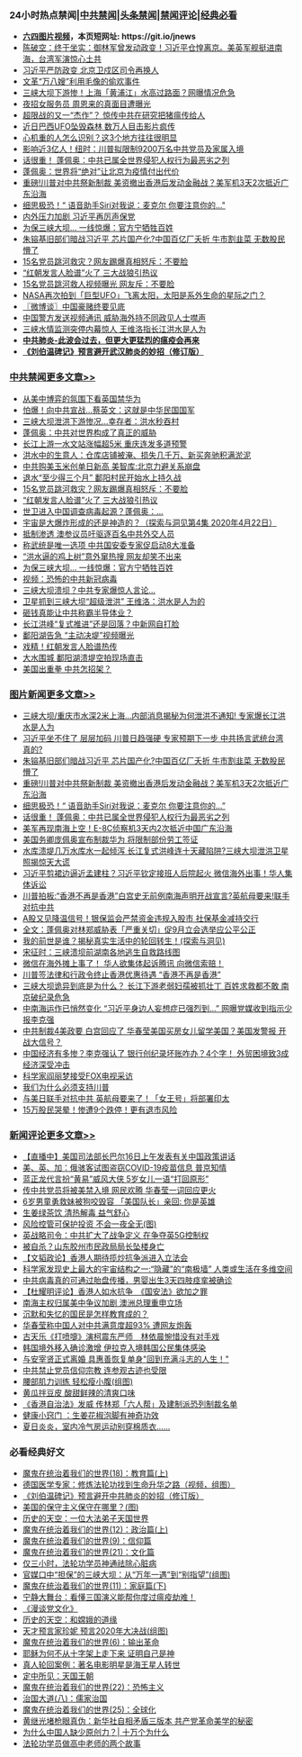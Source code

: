 <div id="tt">
<h3>24小时热点禁闻|<a href="#%E4%B8%AD%E5%85%B1%E7%A6%81%E9%97%BB%E6%9B%B4%E5%A4%9A%E6%96%87%E7%AB%A0">中共禁闻</a>|<a href="#%E5%9B%BE%E7%89%87%E6%96%B0%E9%97%BB%E6%9B%B4%E5%A4%9A%E6%96%87%E7%AB%A0">头条禁闻</a>|<a href="#%E6%96%B0%E9%97%BB%E8%AF%84%E8%AE%BA%E6%9B%B4%E5%A4%9A%E6%96%87%E7%AB%A0">禁闻评论|<a href="#%E5%BF%85%E7%9C%8B%E7%BB%8F%E5%85%B8%E5%A5%BD%E6%96%87">经典必看</a></h3>
<ul>
<li><b><a href="http://d1.bdrive.tk/64.mp4" target="_blank">六四图片视频</a>，本页短网址: https://git.io/jnews</b></li>
<li><a href="https://github.com/fqnews/bnews/blob/master/bannedvideo/20200716/1361560.md">陈破空：终于坐实：御林军曾发动政变！习近平仓惶离京。美英军舰挺进南海，台湾军演惊心土共</a></li>
<li><a href="https://github.com/fqnews/bnews/blob/master/cbnews/20200716/1361557.md">习近平严防政变 北京卫戍区司令再换人</a></li>
<li><a href="https://github.com/fqnews/bnews/blob/master/lifebaike/20200716/1361552.md">文革“万八嫂”利用毛像的偷欢事件</a></li>
<li><a href="https://github.com/fqnews/bnews/blob/master/cbnews/20200716/1361568.md">三峡大坝下游惨！上海「黄浦江」水高过路面？网曝情况危急</a></li>
<li><a href="https://github.com/fqnews/bnews/blob/master/cnnews/20200716/1361718.md">夜招女服务员 周恩来的真面目遭曝光</a></li>
<li><a href="https://github.com/fqnews/bnews/blob/master/cnnews/20200716/1361493.md">超限战的又一“杰作”？ 惊传中共在研究把猪瘟传给人</a></li>
<li><a href="https://github.com/fqnews/bnews/blob/master/cnnews/20200716/1361796.md">近日巴西UFO坠毁森林 数万人目击影片疯传</a></li>
<li><a href="https://github.com/fqnews/bnews/blob/master/comments/20200716/1361487.md">心机重的人怎么识别？这3个地方往往很明显</a></li>
<li><a href="https://github.com/fqnews/bnews/blob/master/cnnews/20200716/1361741.md">影响近3亿人！纽时：川普拟限制9200万名中共党员及家属入境</a></li>
<li><a href="https://github.com/fqnews/bnews/blob/master/topimagenews/20200716/1361599.md">话很重！ 蓬佩奥：中共已属全世界侵犯人权行为最恶劣之列</a></li>
<li><a href="https://github.com/fqnews/bnews/blob/master/cbnews/20200716/1361605.md">蓬佩奥：世界将“绝对”让北京为疫情付出代价</a></li>
<li><a href="https://github.com/fqnews/bnews/blob/master/topimagenews/20200716/1361832.md">重磅!川普对中共祭新制裁 美资撤出香港后发动金融战？美军机3天2次抵近广东沿海</a></li>
<li><a href="https://github.com/fqnews/bnews/blob/master/topimagenews/20200716/1361775.md">细思极恐！“ 语音助手Siri对我说：麦克尔 你要注意你的…"</a></li>
<li><a href="https://github.com/fqnews/bnews/blob/master/cbnews/20200716/1361613.md">内外压力加剧 习近平再厉声保党</a></li>
<li><a href="https://github.com/fqnews/bnews/blob/master/cbnews/20200716/1361709.md">为保三峡大坝… 一线惊爆：官方宁牺牲百姓</a></li>
<li><a href="https://github.com/fqnews/bnews/blob/master/topimagenews/20200716/1361918.md">朱镕基旧部们暗战习近平 芯片国产化?中国百亿厂夭折 牛市割韭菜 无数股民懵了</a></li>
<li><a href="https://github.com/fqnews/bnews/blob/master/cbnews/20200716/1361803.md">15名党员跳河救灾？网友踢爆真相怒斥：不要脸</a></li>
<li><a href="https://github.com/fqnews/bnews/blob/master/cbnews/20200716/1361794.md">“红朝发言人脸谱”火了 三大战狼引热议</a></li>
<li><a href="https://github.com/fqnews/bnews/blob/master/comments/20200716/1361642.md">15名党员跳河救人视频曝光 网友斥：不要脸</a></li>
<li><a href="https://github.com/fqnews/bnews/blob/master/comments/20200716/1361489.md">NASA再次拍到「巨型UFO」飞离太阳，太阳是系外生命的星际之门？</a></li>
<li><a href="https://github.com/fqnews/bnews/blob/master/ssgc/20200716/1361745.md">〖微博谈〗中国豪赌终要见底</a></li>
<li><a href="https://github.com/fqnews/bnews/blob/master/ssgc/20200716/1361498.md">中国警方发送视频通讯  威胁海外持不同政见人士噤声</a></li>
<li><a href="https://github.com/fqnews/bnews/blob/master/cbnews/20200716/1361492.md">三峡水情监测突停内幕惊人 王维洛指长江洪水是人为</a></li>
<li><b><a href="https://github.com/fqnews/bnews/blob/master/comments/20200211/1275071.md" target="_blank">中共肺炎-此波会过去，但更大更猛烈的瘟疫会再来</a></b></li>
<li><b><a href="https://github.com/fqnews/bnews/blob/master/comments/20200207/1272816.md" target="_blank">《刘伯温碑记》预言避开武汉肺炎的妙招（修订版）</a></b></li>
</ul>
</div>

<div class="catlist">
<h3><a href="https://github.com/fqnews/bnews/blob/master/cbnews/" target="_blank">中共禁闻</a><span><a href="https://github.com/fqnews/bnews/blob/master/cbnews/" target="_blank" rel="nofollow">更多文章>></a></span></h3>
<ul>
<li><a href="https://github.com/fqnews/bnews/blob/master/cbnews/20200716/1361985.md" target="_blank">从美中博弈的氛围下看英国禁华为</a></li>
<li><a href="https://github.com/fqnews/bnews/blob/master/cbnews/20200716/1361977.md" target="_blank">怕爆！向中共宣战…蔡英文：这就是中华民国国军</a></li>
<li><a href="https://github.com/fqnews/bnews/blob/master/cbnews/20200716/1361859.md" target="_blank">三峡大坝泄洪下游惨况…幸存者：洪水秒吞村</a></li>
<li><a href="https://github.com/fqnews/bnews/blob/master/cbnews/20200716/1361814.md" target="_blank">蓬佩奥：中共对世界构成了真正的威胁</a></li>
<li><a href="https://github.com/fqnews/bnews/blob/master/cbnews/20200716/1361819.md" target="_blank">长江上游一水文站涨幅超5米 重庆连发多道预警</a></li>
<li><a href="https://github.com/fqnews/bnews/blob/master/cbnews/20200716/1361816.md" target="_blank">洪水中的生意人：仓库店铺被淹、损失几千万、新买奔驰积满淤泥</a></li>
<li><a href="https://github.com/fqnews/bnews/blob/master/cbnews/20200716/1361805.md" target="_blank">中共购美玉米创单日新高 美智库:北京力避关系崩盘</a></li>
<li><a href="https://github.com/fqnews/bnews/blob/master/cbnews/20200716/1361804.md" target="_blank">退水“至少得三个月” 鄱阳村民开始水上持久战</a></li>
<li><a href="https://github.com/fqnews/bnews/blob/master/cbnews/20200716/1361803.md" target="_blank">15名党员跳河救灾？网友踢爆真相怒斥：不要脸</a></li>
<li><a href="https://github.com/fqnews/bnews/blob/master/cbnews/20200716/1361794.md" target="_blank">“红朝发言人脸谱”火了 三大战狼引热议</a></li>
<li><a href="https://github.com/fqnews/bnews/blob/master/cbnews/20200716/1361792.md" target="_blank">世卫进入中国调查病毒起源？蓬佩奥：&#8230;</a></li>
<li><a href="https://github.com/fqnews/bnews/blob/master/cbnews/20200716/1359448.md" target="_blank">宇宙是大爆炸形成的还是神造的？（探索与洞见第4集 2020年4月22日）</a></li>
<li><a href="https://github.com/fqnews/bnews/blob/master/cbnews/20200716/1361776.md" target="_blank">抵制渗透 澳参议员吁驱逐百名中共外交人员</a></li>
<li><a href="https://github.com/fqnews/bnews/blob/master/cbnews/20200716/1361760.md" target="_blank">称武统是唯一选项 中共国安委专家促启动8大准备</a></li>
<li><a href="https://github.com/fqnews/bnews/blob/master/cbnews/20200716/1361746.md" target="_blank">“洪水逼的鸡上树”意外窜热搜 网友却笑不出来</a></li>
<li><a href="https://github.com/fqnews/bnews/blob/master/cbnews/20200716/1361709.md" target="_blank">为保三峡大坝… 一线惊爆：官方宁牺牲百姓</a></li>
<li><a href="https://github.com/fqnews/bnews/blob/master/comments/20200716/1361697.md" target="_blank">视频：恐怖的中共新冠病毒</a></li>
<li><a href="https://github.com/fqnews/bnews/blob/master/cbnews/20200716/1361706.md" target="_blank">三峡大坝溃坝？中共专家爆惊人言论…</a></li>
<li><a href="https://github.com/fqnews/bnews/blob/master/cbnews/20200716/1361701.md" target="_blank">卫星抓到三峡大坝“超级泄洪” 王维洛：洪水是人为的</a></li>
<li><a href="https://github.com/fqnews/bnews/blob/master/cbnews/20200716/1361694.md" target="_blank">砸钱真能让中共称霸半导体业？</a></li>
<li><a href="https://github.com/fqnews/bnews/blob/master/cbnews/20200716/1361679.md" target="_blank">长江洪峰“复式推进”还是回落？中新网自打脸</a></li>
<li><a href="https://github.com/fqnews/bnews/blob/master/cbnews/20200716/1361668.md" target="_blank">鄱阳湖告急 “主动决堤”视频曝光</a></li>
<li><a href="https://github.com/fqnews/bnews/blob/master/cbnews/20200716/1361650.md" target="_blank">戏精！红朝发言人脸谱热传</a></li>
<li><a href="https://github.com/fqnews/bnews/blob/master/cbnews/20200716/1361628.md" target="_blank">大水围城 鄱阳湖溃堤空拍现场直击</a></li>
<li><a href="https://github.com/fqnews/bnews/blob/master/cbnews/20200716/1361620.md" target="_blank">美国出重拳 中共怎招架？</a></li>

</ul>
</div>
<div class="catlist">
<h3><a href="https://github.com/fqnews/bnews/blob/master/topimagenews/" target="_blank">图片新闻</a><span><a href="https://github.com/fqnews/bnews/blob/master/topimagenews/" target="_blank" rel="nofollow">更多文章>></a></span></h3>
<ul>
<li><a href="https://github.com/fqnews/bnews/blob/master/topimagenews/20200716/1361971.md" target="_blank">三峡大坝/重庆市水深2米上海&#8230;内部消息揭秘为何泄洪不通知! 专家爆长江洪水是人为</a></li>
<li><a href="https://github.com/fqnews/bnews/blob/master/topimagenews/20200716/1361957.md" target="_blank">习近平坐不住了 层层加码 川普日趋强硬 专家预期下一步 中共扬言武统台湾 真的?</a></li>
<li><a href="https://github.com/fqnews/bnews/blob/master/topimagenews/20200716/1361918.md" target="_blank">朱镕基旧部们暗战习近平 芯片国产化?中国百亿厂夭折 牛市割韭菜 无数股民懵了</a></li>
<li><a href="https://github.com/fqnews/bnews/blob/master/topimagenews/20200716/1361832.md" target="_blank">重磅!川普对中共祭新制裁 美资撤出香港后发动金融战？美军机3天2次抵近广东沿海</a></li>
<li><a href="https://github.com/fqnews/bnews/blob/master/topimagenews/20200716/1361775.md" target="_blank">细思极恐！“ 语音助手Siri对我说：麦克尔 你要注意你的…&#8221;</a></li>
<li><a href="https://github.com/fqnews/bnews/blob/master/topimagenews/20200716/1361599.md" target="_blank">话很重！ 蓬佩奥：中共已属全世界侵犯人权行为最恶劣之列</a></li>
<li><a href="https://github.com/fqnews/bnews/blob/master/topimagenews/20200716/1361598.md" target="_blank">美军再现南海上空！E-8C侦察机3天内2次抵近中国广东沿海</a></li>
<li><a href="https://github.com/fqnews/bnews/blob/master/topimagenews/20200716/1361473.md" target="_blank">美国务卿庞佩奥宣布制裁华为 将限制部份劳工签证</a></li>
<li><a href="https://github.com/fqnews/bnews/blob/master/topimagenews/20200715/1361448.md" target="_blank">水库溃堤几万水库水一起倾泻 长江复式洪峰连十天藏陷阱?三峡大坝泄洪卫星照揭惊天大谎</a></li>
<li><a href="https://github.com/fqnews/bnews/blob/master/topimagenews/20200715/1361354.md" target="_blank">习近平剪裙边逼近孟建柱？习近平钦定接班人后院起火 微信海外出事！华人集体诉讼</a></li>
<li><a href="https://github.com/fqnews/bnews/blob/master/topimagenews/20200715/1361328.md" target="_blank">川普拍板:“香港不再是香港”白宫史无前例南海声明开战宣言?英航母要来!联手对抗中共</a></li>
<li><a href="https://github.com/fqnews/bnews/blob/master/topimagenews/20200715/1361266.md" target="_blank">A股又见降温信号！银保监会严禁资金违规入股市 社保基金减持交行</a></li>
<li><a href="https://github.com/fqnews/bnews/blob/master/topimagenews/20200715/1361089.md" target="_blank">全文：蓬佩奥对林郑威胁表「严重关切」促9月立会选举应公平公正</a></li>
<li><a href="https://github.com/fqnews/bnews/blob/master/comments/20200715/1359453.md" target="_blank">我的前世是谁？揭秘真实生活中的轮回转生！(探索与洞见)</a></li>
<li><a href="https://github.com/fqnews/bnews/blob/master/topimagenews/20200715/783299.md" target="_blank">宋征时：三峡溃坝前湖南各地逃生自救路线图</a></li>
<li><a href="https://github.com/fqnews/bnews/blob/master/topimagenews/20200715/1361052.md" target="_blank">微信在海外摊上事了！ 华人欲集体起诉腾讯 向微信索赔！</a></li>
<li><a href="https://github.com/fqnews/bnews/blob/master/topimagenews/20200715/1361018.md" target="_blank">川普签法律和行政令终止香港优惠待遇 “香港不再是香港”</a></li>
<li><a href="https://github.com/fqnews/bnews/blob/master/topimagenews/20200714/1360933.md" target="_blank">三峡大坝诡异到底是为什么？ 长江下游老弱妇孺被抓壮丁 百姓求救都不敢 南京破纪录危急</a></li>
<li><a href="https://github.com/fqnews/bnews/blob/master/topimagenews/20200714/1360912.md" target="_blank">中南海运作已悄然变化 “习近平身边人妄想症已强烈到&#8230;” 网曝党媒收到指示少报李克强</a></li>
<li><a href="https://github.com/fqnews/bnews/blob/master/topimagenews/20200714/1360849.md" target="_blank">中共制裁4美政要 白宫回应了 华春莹美国买房女儿留学美国？美国发警报 开战大信号？</a></li>
<li><a href="https://github.com/fqnews/bnews/blob/master/topimagenews/20200714/1360792.md" target="_blank">中国经济有多惨？李克强认了 银行创纪录坏账咋办？4个字！ 外贸困境致3成经济深受冲击</a></li>
<li><a href="https://github.com/fqnews/bnews/blob/master/topimagenews/20200714/1360791.md" target="_blank">科学家阎丽梦接受FOX电视采访</a></li>
<li><a href="https://github.com/fqnews/bnews/blob/master/comments/20200714/1360726.md" target="_blank">我们为什么必须支持川普</a></li>
<li><a href="https://github.com/fqnews/bnews/blob/master/topimagenews/20200714/1360708.md" target="_blank">与美日联手对抗中共 英航母要来了！「女王号」将部署印太</a></li>
<li><a href="https://github.com/fqnews/bnews/blob/master/topimagenews/20200714/1360691.md" target="_blank">15万股民哭晕！惨遭9个跌停！更有退市风险</a></li>

</ul>
</div>
<div class="catlist">
<h3><a href="https://github.com/fqnews/bnews/blob/master/comments/" target="_blank">新闻评论</a><span><a href="https://github.com/fqnews/bnews/blob/master/comments/" target="_blank" rel="nofollow">更多文章>></a></span></h3>
<ul>
<li><a href="https://github.com/fqnews/bnews/blob/master/comments/20200716/1361984.md" target="_blank">【直播中】美国司法部长巴尔16日上午发表有关中国政策讲话</a></li>
<li><a href="https://github.com/fqnews/bnews/blob/master/comments/20200716/1361983.md" target="_blank">美、英、加：俄骇客试图盗窃COVID-19疫苗信息  普京知情</a></li>
<li><a href="https://github.com/fqnews/bnews/blob/master/comments/20200716/1361975.md" target="_blank">蓝正龙代言扮“黄易”威风大侠  5岁女儿一语“打回原形”</a></li>
<li><a href="https://github.com/fqnews/bnews/blob/master/comments/20200716/1361972.md" target="_blank">传中共党员将被美禁入境 网民欢腾 华春莹一词回应更火</a></li>
<li><a href="https://github.com/fqnews/bnews/blob/master/comments/20200716/1361958.md" target="_blank">6岁男童勇救妹被狗咬毁容  「美国队长」亲回: 你是英雄</a></li>
<li><a href="https://github.com/fqnews/bnews/blob/master/comments/20200716/1361939.md" target="_blank">生姜绿茶饮 清热解毒 益气舒心</a></li>
<li><a href="https://github.com/fqnews/bnews/blob/master/comments/20200716/1361931.md" target="_blank">风险控管可保护投资 不会一夜全无(图)</a></li>
<li><a href="https://github.com/fqnews/bnews/blob/master/comments/20200716/1361929.md" target="_blank">英战略司令：中共扩大了战争定义 在争夺英5G控制权</a></li>
<li><a href="https://github.com/fqnews/bnews/blob/master/comments/20200716/1361922.md" target="_blank">被自杀？山东胶州市民政局局长坠楼身亡</a></li>
<li><a href="https://github.com/fqnews/bnews/blob/master/comments/20200716/1361916.md" target="_blank">【文韬政论】香港人期待揽炒抗争派进入立法会</a></li>
<li><a href="https://github.com/fqnews/bnews/blob/master/comments/20200716/1361903.md" target="_blank">科学家发现史上最大的宇宙结构之一:“隐藏”的“南极墙” 人类或生活在多维空间</a></li>
<li><a href="https://github.com/fqnews/bnews/blob/master/comments/20200716/1361902.md" target="_blank">中共病毒真的可通过胎盘传播，男婴出生3天四肢痉挛被确诊</a></li>
<li><a href="https://github.com/fqnews/bnews/blob/master/comments/20200716/1361900.md" target="_blank">【杜耀明评论】香港人如水抗争　《国安法》欲加之罪</a></li>
<li><a href="https://github.com/fqnews/bnews/blob/master/comments/20200716/1361894.md" target="_blank">南海主权归属美中争议加剧 澳洲总理重申立场</a></li>
<li><a href="https://github.com/fqnews/bnews/blob/master/comments/20200716/1361892.md" target="_blank">沉默和失忆的国民是怎样教育成的？</a></li>
<li><a href="https://github.com/fqnews/bnews/blob/master/comments/20200716/1361878.md" target="_blank">华春莹称中国人对中共满意度超93%  遭网友炮轰</a></li>
<li><a href="https://github.com/fqnews/bnews/blob/master/comments/20200716/1361877.md" target="_blank">古天乐《打喷嚏》演柯震东严师　林依晨惋惜没有对手戏</a></li>
<li><a href="https://github.com/fqnews/bnews/blob/master/comments/20200716/1361833.md" target="_blank">韩国境外移入确诊激增 伊拉克入境韩国公民集体感染</a></li>
<li><a href="https://github.com/fqnews/bnews/blob/master/comments/20200716/1361817.md" target="_blank">与安宰贤正式离婚 具惠善恢复单身&quot;回到充满斗志的人生！&quot;</a></li>
<li><a href="https://github.com/fqnews/bnews/blob/master/comments/20200716/1361808.md" target="_blank">中共禁止党员信仰宗教 连参观古迹也受限</a></li>
<li><a href="https://github.com/fqnews/bnews/blob/master/comments/20200716/1361800.md" target="_blank">腰部肌力训练 轻松瘦小腹(组图)</a></li>
<li><a href="https://github.com/fqnews/bnews/blob/master/comments/20200716/1361798.md" target="_blank">黄瓜拌豆皮 酸甜鲜辣的清爽口味</a></li>
<li><a href="https://github.com/fqnews/bnews/blob/master/comments/20200716/1361783.md" target="_blank">《香港自治法》发威 传林郑「六人帮」及建制派恐列制裁名单</a></li>
<li><a href="https://github.com/fqnews/bnews/blob/master/comments/20200716/1361782.md" target="_blank">健康小窍门   ：生姜花椒泡脚有神奇功效</a></li>
<li><a href="https://github.com/fqnews/bnews/blob/master/comments/20200716/1361781.md" target="_blank">夏日炎炎，室内冷气房运动别穿棉质衣&#8230;&#8230;</a></li>

</ul>
</div>

<div class="catlist">
<h3>必看经典好文</h3>
<ul>
<li><a href="https://github.com/fqnews/bnews/blob/master/topimagenews/20180701/965109.md" target="_blank">魔鬼在统治着我们的世界(18)：教育篇(上)</a></li>
<li><a href="https://github.com/fqnews/bnews/blob/master/comments/20200607/783186.md" target="_blank">德国医学专家：修炼法轮功找到生命升华之路（视频，组图）</a></li>
<li><a href="https://github.com/fqnews/bnews/blob/master/comments/20200207/1272816.md" target="_blank">《刘伯温碑记》预言避开中共肺炎的妙招（修订版）</a></li>
<li><a href="https://github.com/fqnews/bnews/blob/master/lifebaike/20200520/1331379.md" target="_blank">美国的保守主义保守在哪里？(图)</a></li>
<li><a href="https://github.com/fqnews/bnews/blob/master/tculture/20121025/73067.md" target="_blank">历史的天空：一位大法弟子天国世界</a></li>
<li><a href="https://github.com/fqnews/bnews/blob/master/topimagenews/20180601/951286.md" target="_blank">魔鬼在统治着我们的世界(12)：政治篇(上)</a></li>
<li><a href="https://github.com/fqnews/bnews/blob/master/topimagenews/20180529/949649.md" target="_blank">魔鬼在统治着我们的世界(9)：信仰篇</a></li>
<li><a href="https://github.com/fqnews/bnews/blob/master/comments/20180802/980476.md" target="_blank">魔鬼在统治着我们的世界(21)：文化篇</a></li>
<li><a href="https://github.com/fqnews/bnews/blob/master/health/20170626/780270.md" target="_blank">仅三小时，法轮功学员神通祛除心脏病</a></li>
<li><a href="https://github.com/fqnews/bnews/blob/master/cbnews/20200624/1349641.md" target="_blank">官媒口中“担保”的三峡大坝：从“万年一遇”到“别指望”(组图)</a></li>
<li><a href="https://github.com/fqnews/bnews/blob/master/topimagenews/20180530/950691.md" target="_blank">魔鬼在统治着我们的世界(11)：家庭篇(下)</a></li>
<li><a href="https://github.com/fqnews/bnews/blob/master/comments/20200527/1273654.md" target="_blank">宁静大舞台：看懂三国演义能帮你度过瘟疫劫难！</a></li>
<li><a href="https://github.com/fqnews/bnews/blob/master/comments/20200521/783167.md" target="_blank">《漫谈党文化》</a></li>
<li><a href="https://github.com/fqnews/bnews/blob/master/cbnews/20190219/1083302.md" target="_blank">历史的天空：和嫦娥的道缘</a></li>
<li><a href="https://github.com/fqnews/bnews/blob/master/topimagenews/20200513/1327828.md" target="_blank">天才预言家珍妮 预言2020年大决战(组图)</a></li>
<li><a href="https://github.com/fqnews/bnews/blob/master/topimagenews/20180524/947358.md" target="_blank">魔鬼在统治着我们的世界(6)：输出革命</a></li>
<li><a href="https://github.com/fqnews/bnews/blob/master/ccpdope/20190803/1168965.md" target="_blank">耶稣为何不从十字架上走下来 证明自己是神</a></li>
<li><a href="https://github.com/fqnews/bnews/blob/master/comments/20200523/1332915.md" target="_blank">真人轮回案例：著名电影明星是海王星人转世</a></li>
<li><a href="https://github.com/fqnews/bnews/blob/master/tculture/xiulian/20151111/470021.md" target="_blank">定中所见：天国王朝</a></li>
<li><a href="https://github.com/fqnews/bnews/blob/master/comments/20180804/981524.md" target="_blank">魔鬼在统治着我们的世界(22)：恐怖主义</a></li>
<li><a href="https://github.com/fqnews/bnews/blob/master/cbnews/20190424/914482.md" target="_blank">治国大道(八)：儒家治国</a></li>
<li><a href="https://github.com/fqnews/bnews/blob/master/comments/20181017/1014654.md" target="_blank">魔鬼在统治着我们的世界(25)：全球化</a></li>
<li><a href="https://github.com/fqnews/bnews/blob/master/lifebaike/20180921/1001174.md" target="_blank">黄继光堵枪眼真伪：新华社自相矛盾三版本 共产党革命美学的秘密</a></li>
<li><a href="https://github.com/fqnews/bnews/blob/master/ssgc/20200715/1360940.md" target="_blank">为什么中国人缺少原创力？| 十万个为什么</a></li>
<li><a href="https://github.com/fqnews/bnews/blob/master/comments/20200629/1352533.md" target="_blank">法轮功学员做高中老师的两个故事</a></li>

</ul>
</div>